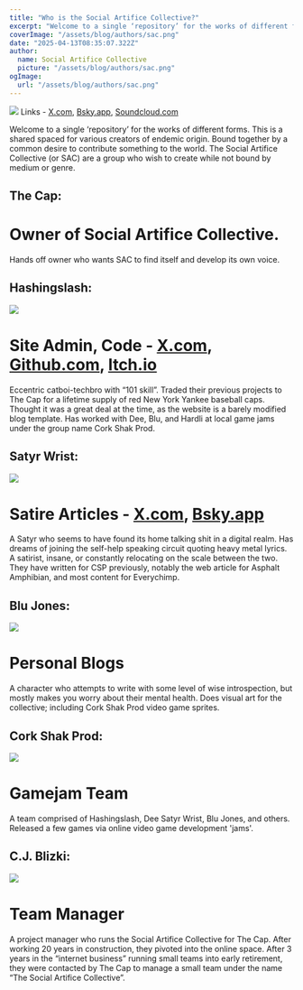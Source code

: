 ```yaml
---
title: "Who is the Social Artifice Collective?"
excerpt: "Welcome to a single ‘repository’ for the works of different forms. This is a shared spaced for various creators of endemic origin. Bound together by a common desire to contribute something to the world. The Social Artifice Collective (or SAC) are a group who wish to create while not bound by medium or genre."
coverImage: "/assets/blog/authors/sac.png"
date: "2025-04-13T08:35:07.322Z"
author:
  name: Social Artifice Collective
  picture: "/assets/blog/authors/sac.png"
ogImage:
  url: "/assets/blog/authors/sac.png"
---
```

![](/assets/blog/authors/sacbanner.png)
Links - [X.com](https://www.x.com/SocArtificeCol), [Bsky.app](https://bsky.app/profile/socialartifice.bsky.social), [Soundcloud.com](https://soundcloud.com/socialartifice)

Welcome to a single ‘repository’ for the works of different forms. This is a shared spaced for various creators of endemic origin. Bound together by a common desire to contribute something to the world. The Social Artifice Collective (or SAC) are a group who wish to create while not bound by medium or genre.   

 
##  The Cap:
# Owner of Social Artifice Collective.
Hands off owner who wants SAC to find itself and develop its own voice.

 
## Hashingslash:
![](/assets/blog/authors/hs.png)
# Site Admin, Code - [X.com](https://www.x.com/hashingslash), [Github.com](https://www.github.com/hashingslash), [Itch.io](https://hashingslash.itch.io)

Eccentric catboi-techbro with “101 skill”. Traded their previous projects to The Cap for a lifetime supply of red New York Yankee baseball caps. Thought it was a great deal at the time, as the website is a barely modified blog template. Has worked with Dee, Blu, and Hardli at local game jams under the group name Cork Shak Prod.


## Satyr Wrist:
![](/assets/blog/authors/sw.png)
# Satire Articles - [X.com](https://www.x.com/Satyrwrist), [Bsky.app](https://bsky.app/profile/satyrwrist.bsky.social)
A Satyr who seems to have found its home talking shit in a digital realm. Has dreams of joining the self-help speaking circuit quoting heavy metal lyrics. A satirist, insane, or constantly relocating on the scale between the two. They have written for CSP previously, notably the web article for Asphalt Amphibian, and most content for Everychimp. 


##  Blu Jones:
![](/assets/blog/authors/blujones.png)
# Personal Blogs
A character who attempts to write with some level of wise introspection, but mostly makes you worry about their mental health. Does visual art for the collective; including Cork Shak Prod video game sprites. 


## Cork Shak Prod:
![](/assets/blog/authors/corkwidesmallpng.png)
# Gamejam Team
A team comprised of Hashingslash, Dee Satyr Wrist, Blu Jones, and others. Released a few games via online video game development 'jams'.


## C.J. Blizki:
![](/assets/blog/authors/CJ.png)
# Team Manager
A project manager who runs the Social Artifice Collective for The Cap. After working 20 years in construction, they pivoted into the online space. After 3 years in the “internet business” running small teams into early retirement, they were contacted by The Cap to manage a small team under the name “The Social Artifice Collective”.